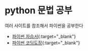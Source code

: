 # python 문법 공부

여러 사이트를 참조해서 파이썬을 공부한다
- [파이썬 자습서](https://docs.python.org/ko/3.7/tutorial/index.html){:target="_blank"}
- [파이썬 코딩도장](https://dojang.io/mod/page/view.php?id=2364){:target="_blank"}
